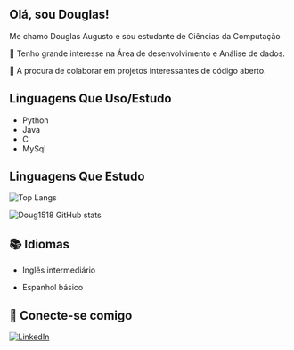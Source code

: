 
## Olá, sou Douglas!    
Me chamo Douglas Augusto e sou estudante de Ciências da Computação  

 🔹 Tenho grande interesse na Área de desenvolvimento e Análise de dados.

 🔹 A procura de colaborar em projetos interessantes de código aberto.





 ## Linguagens Que Uso/Estudo 

 - Python
 - Java
 - C
 - MySql

## Linguagens Que Estudo 


![Top Langs](https://github-readme-stats.vercel.app/api/top-langs/?username=Doug1518&bg_color=000&border_color=30A3DC&title_color=E94D5F&text_color=FFF&size_weight=0.5&count_weight=0.5)

![Doug1518 GitHub stats](https://github-readme-stats.vercel.app/api?username=Doug1518&show_icons=true&theme=radical)




## 📚 Idiomas
- Inglês intermediário
 
- Espanhol básico

## 📲 Conecte-se comigo
[![LinkedIn](https://img.shields.io/badge/LinkedIn-000?style=for-the-badge&logo=linkedin&logoColor=0E76A8)](https://www.linkedin.com/in/douglas-augusto-5701b51a2/) 


